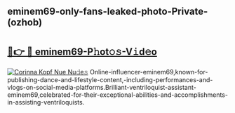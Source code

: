 ## eminem69-only-fans​-leaked-photo​-Private-(ozhob)


# <h2><a href="https://mediaupload.pro?title=eminem69&ref=git">🔗👉 🔴 eminem69-P𝚑ot𝚘𝚜-V𝚒d𝚎o</a></h2>

[![Corinna Kopf Nue Nu𝚍e𝚜](https://i.imgur.com/0qMVB7G.gif)](https://mediaupload.pro?title=eminem69&ref=git)
Online-influencer-eminem69,known-for-publishing-dance-and-lifestyle-content,-including-performances-and-vlogs-on-social-media-platforms.Brilliant-ventriloquist-assistant-eminem69,celebrated-for-their-exceptional-abilities-and-accomplishments-in-assisting-ventriloquists.  